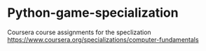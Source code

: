 # Python-game-specialization
Coursera course assignments for the speclization 
https://www.coursera.org/specializations/computer-fundamentals
